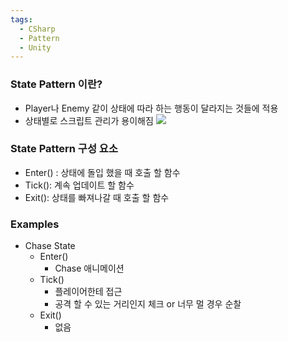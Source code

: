 ```yaml
---
tags:
  - CSharp
  - Pattern
  - Unity
---
```

### State Pattern 이란?
- Player나 Enemy 같이 상태에 따라 하는 행동이 달라지는 것들에 적용
- 상태별로 스크립트 관리가 용이해짐
![](https://i.imgur.com/AXBFC2E.png)

### State Pattern 구성 요소
- Enter() : 상태에 돌입 했을 때 호출 할 함수
- Tick(): 계속 업데이트 할 함수
- Exit(): 상태를 빠져나갈 때 호출 할 함수

### Examples
- Chase State
	- Enter()
		- Chase 애니메이션
	- Tick()
		- 플레이어한테 접근
		- 공격 할 수 있는 거리인지 체크 or 너무 멀 경우 순찰
	- Exit()
		- 없음